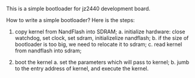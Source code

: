 This is a simple bootloader for jz2440 development board.

How to write a simple bootloader? Here is the steps:
1. copy kernel from NandFlash into SDRAM;
a. initialize hardware: close watchdog, set clock, set sdram, initializelize nandflash;
b. if the size of bootloader is too big, we need to relocate it to sdram;
c. read kernel from nandflash into sdram;

2. boot the kernel
a. set the parameters which will pass to kernel;
b. jumb to the entry address of kernel, and execute the kernel.